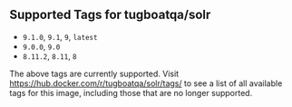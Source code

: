 ## Supported Tags for tugboatqa/solr

* `9.1.0`, `9.1`, `9`, `latest`
* `9.0.0`, `9.0`
* `8.11.2`, `8.11`, `8`

The above tags are currently supported. Visit https://hub.docker.com/r/tugboatqa/solr/tags/ to see a list of all available tags for this image, including those that are no longer supported.
